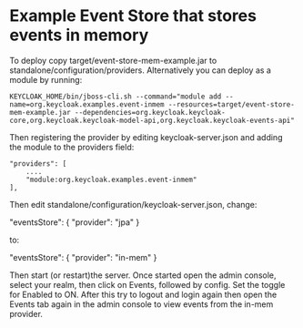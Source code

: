 Example Event Store that stores events in memory
================================================

To deploy copy target/event-store-mem-example.jar to standalone/configuration/providers. Alternatively you can deploy as a module by running:

    KEYCLOAK_HOME/bin/jboss-cli.sh --command="module add --name=org.keycloak.examples.event-inmem --resources=target/event-store-mem-example.jar --dependencies=org.keycloak.keycloak-core,org.keycloak.keycloak-model-api,org.keycloak.keycloak-events-api"

Then registering the provider by editing keycloak-server.json and adding the module to the providers field:

    "providers": [
        ....
        "module:org.keycloak.examples.event-inmem"
    ],

Then edit standalone/configuration/keycloak-server.json, change:

   "eventsStore": {
     "provider": "jpa"
   }

to:

   "eventsStore": {
     "provider": "in-mem"
   }

Then start (or restart)the server. Once started open the admin console, select your realm, then click on Events, 
followed by config. Set the toggle for Enabled to ON. After this try to logout and login again then open the Events tab 
again in the admin console to view events from the in-mem provider.
